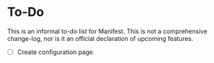 # To-Do

This is an informal to-do list for Manifest. This is not a comprehensive change-log, nor is it an official declaration of upcoming features.

- [ ] Create configuration page.
